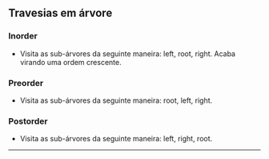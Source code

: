 ## Travesias em árvore

### Inorder

- Visita as sub-árvores da seguinte maneira: left, root, right. Acaba virando uma ordem crescente.

### Preorder

- Visita as sub-árvores da seguinte maneira: root, left, right.

### Postorder

- Visita as sub-árvores da seguinte maneira: left, right, root.

---